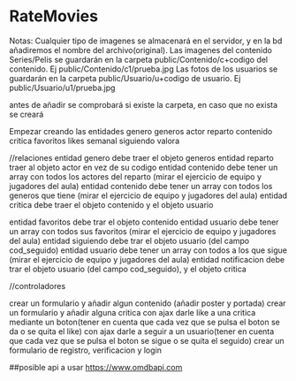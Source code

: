 # RateMovies
Notas:
Cualquier tipo de imagenes se almacenará en el servidor, y en la bd añadiremos el nombre del archivo(original).
Las imagenes del contenido Series/Pelis se guardarán en la carpeta public/Contenido/c+codigo del contenido. Ej public/Contenido/c1/prueba.jpg
Las fotos de los usuarios se guardarán en la carpeta public/Usuario/u+codigo de usuario. Ej public/Usuario/u1/prueba.jpg

antes de añadir se comprobará si existe la carpeta, en caso que no exista se creará


Empezar creando las entidades
genero
generos
actor
reparto
contenido
critica
favoritos
likes
semanal
siguiendo
valora

//relaciones
entidad genero debe traer el objeto generos
entidad reparto traer al objeto actor en vez de su codigo
entidad contenido debe tener un array con todos los actores del reparto (mirar el ejercicio de equipo y jugadores del aula)
entidad contenido debe tener un array con todos los generos que tiene (mirar el ejercicio de equipo y jugadores del aula)
entidad critica debe traer el objeto contenido y el objeto usuario

entidad favoritos debe trar el objeto contenido
entidad usuario debe tener un array con todos sus favoritos (mirar el ejercicio de equipo y jugadores del aula)
entidad siguiendo debe trar el objeto usuario (del campo cod_seguido)
entidad usuario debe tener un array con todos a los que sigue (mirar el ejercicio de equipo y jugadores del aula)
entidad notificacion debe trar el objeto usuario (del campo cod_seguido), y el objeto critica

//controladores

crear un formulario y añadir algun contenido (añadir poster y portada)
crear un formulario y añadir alguna critica
con ajax darle like a una critica mediante un boton(tener en cuenta que cada vez que se pulsa el boton se da o se quita el like)
con ajax darle a seguir a un usuario(tener en cuenta que cada vez que se pulsa el boton se sigue o se quita el seguido)
crear un formulario de registro, verificacion y login

##posible api a usar
https://www.omdbapi.com
